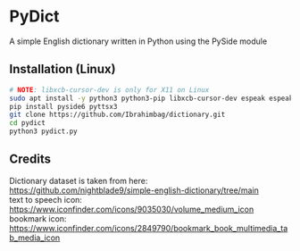 # PyDict

A simple English dictionary written in Python using the PySide module

## Installation (Linux)

```sh
# NOTE: libxcb-cursor-dev is only for X11 on Linux
sudo apt install -y python3 python3-pip libxcb-cursor-dev espeak espeak-ng alsa-utils git
pip install pyside6 pyttsx3
git clone https://github.com/Ibrahimbag/dictionary.git
cd pydict
python3 pydict.py
```

## Credits

Dictionary dataset is taken from here: <https://github.com/nightblade9/simple-english-dictionary/tree/main> \
text to speech icon: <https://www.iconfinder.com/icons/9035030/volume_medium_icon> \
bookmark icon: <https://www.iconfinder.com/icons/2849790/bookmark_book_multimedia_tab_media_icon>
